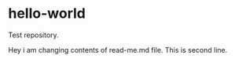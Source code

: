# hello-world
Test repository.

Hey i am changing contents of read-me.md file.
This is second line.

